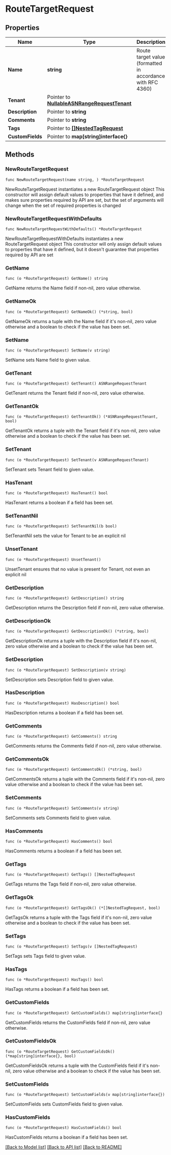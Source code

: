 # RouteTargetRequest

## Properties

Name | Type | Description | Notes
------------ | ------------- | ------------- | -------------
**Name** | **string** | Route target value (formatted in accordance with RFC 4360) | 
**Tenant** | Pointer to [**NullableASNRangeRequestTenant**](ASNRangeRequestTenant.md) |  | [optional] 
**Description** | Pointer to **string** |  | [optional] 
**Comments** | Pointer to **string** |  | [optional] 
**Tags** | Pointer to [**[]NestedTagRequest**](NestedTagRequest.md) |  | [optional] 
**CustomFields** | Pointer to **map[string]interface{}** |  | [optional] 

## Methods

### NewRouteTargetRequest

`func NewRouteTargetRequest(name string, ) *RouteTargetRequest`

NewRouteTargetRequest instantiates a new RouteTargetRequest object
This constructor will assign default values to properties that have it defined,
and makes sure properties required by API are set, but the set of arguments
will change when the set of required properties is changed

### NewRouteTargetRequestWithDefaults

`func NewRouteTargetRequestWithDefaults() *RouteTargetRequest`

NewRouteTargetRequestWithDefaults instantiates a new RouteTargetRequest object
This constructor will only assign default values to properties that have it defined,
but it doesn't guarantee that properties required by API are set

### GetName

`func (o *RouteTargetRequest) GetName() string`

GetName returns the Name field if non-nil, zero value otherwise.

### GetNameOk

`func (o *RouteTargetRequest) GetNameOk() (*string, bool)`

GetNameOk returns a tuple with the Name field if it's non-nil, zero value otherwise
and a boolean to check if the value has been set.

### SetName

`func (o *RouteTargetRequest) SetName(v string)`

SetName sets Name field to given value.


### GetTenant

`func (o *RouteTargetRequest) GetTenant() ASNRangeRequestTenant`

GetTenant returns the Tenant field if non-nil, zero value otherwise.

### GetTenantOk

`func (o *RouteTargetRequest) GetTenantOk() (*ASNRangeRequestTenant, bool)`

GetTenantOk returns a tuple with the Tenant field if it's non-nil, zero value otherwise
and a boolean to check if the value has been set.

### SetTenant

`func (o *RouteTargetRequest) SetTenant(v ASNRangeRequestTenant)`

SetTenant sets Tenant field to given value.

### HasTenant

`func (o *RouteTargetRequest) HasTenant() bool`

HasTenant returns a boolean if a field has been set.

### SetTenantNil

`func (o *RouteTargetRequest) SetTenantNil(b bool)`

 SetTenantNil sets the value for Tenant to be an explicit nil

### UnsetTenant
`func (o *RouteTargetRequest) UnsetTenant()`

UnsetTenant ensures that no value is present for Tenant, not even an explicit nil
### GetDescription

`func (o *RouteTargetRequest) GetDescription() string`

GetDescription returns the Description field if non-nil, zero value otherwise.

### GetDescriptionOk

`func (o *RouteTargetRequest) GetDescriptionOk() (*string, bool)`

GetDescriptionOk returns a tuple with the Description field if it's non-nil, zero value otherwise
and a boolean to check if the value has been set.

### SetDescription

`func (o *RouteTargetRequest) SetDescription(v string)`

SetDescription sets Description field to given value.

### HasDescription

`func (o *RouteTargetRequest) HasDescription() bool`

HasDescription returns a boolean if a field has been set.

### GetComments

`func (o *RouteTargetRequest) GetComments() string`

GetComments returns the Comments field if non-nil, zero value otherwise.

### GetCommentsOk

`func (o *RouteTargetRequest) GetCommentsOk() (*string, bool)`

GetCommentsOk returns a tuple with the Comments field if it's non-nil, zero value otherwise
and a boolean to check if the value has been set.

### SetComments

`func (o *RouteTargetRequest) SetComments(v string)`

SetComments sets Comments field to given value.

### HasComments

`func (o *RouteTargetRequest) HasComments() bool`

HasComments returns a boolean if a field has been set.

### GetTags

`func (o *RouteTargetRequest) GetTags() []NestedTagRequest`

GetTags returns the Tags field if non-nil, zero value otherwise.

### GetTagsOk

`func (o *RouteTargetRequest) GetTagsOk() (*[]NestedTagRequest, bool)`

GetTagsOk returns a tuple with the Tags field if it's non-nil, zero value otherwise
and a boolean to check if the value has been set.

### SetTags

`func (o *RouteTargetRequest) SetTags(v []NestedTagRequest)`

SetTags sets Tags field to given value.

### HasTags

`func (o *RouteTargetRequest) HasTags() bool`

HasTags returns a boolean if a field has been set.

### GetCustomFields

`func (o *RouteTargetRequest) GetCustomFields() map[string]interface{}`

GetCustomFields returns the CustomFields field if non-nil, zero value otherwise.

### GetCustomFieldsOk

`func (o *RouteTargetRequest) GetCustomFieldsOk() (*map[string]interface{}, bool)`

GetCustomFieldsOk returns a tuple with the CustomFields field if it's non-nil, zero value otherwise
and a boolean to check if the value has been set.

### SetCustomFields

`func (o *RouteTargetRequest) SetCustomFields(v map[string]interface{})`

SetCustomFields sets CustomFields field to given value.

### HasCustomFields

`func (o *RouteTargetRequest) HasCustomFields() bool`

HasCustomFields returns a boolean if a field has been set.


[[Back to Model list]](../README.md#documentation-for-models) [[Back to API list]](../README.md#documentation-for-api-endpoints) [[Back to README]](../README.md)



